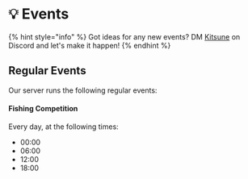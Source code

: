 # 💡 Events

{% hint style="info" %}
Got ideas for any new events? DM [Kitsune](http://localhost:5000/u/GTGB6rW27jSQQ7GSnZAr4yMt7YC2 "mention") on Discord and let's make it happen!
{% endhint %}

## Regular Events

Our server runs the following regular events:

#### Fishing Competition

Every day, at the following times:

* 00:00
* 06:00
* 12:00
* 18:00

